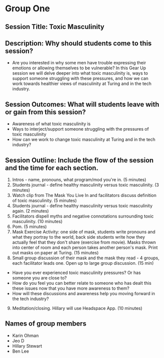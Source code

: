 # Group One
## Session Title: Toxic Masculinity
## Description: Why should students come to this session?
* Are you interested in why some men have trouble expressing their emotions or allowing themselves to be vulnerable? In this Gear Up session we will delve deeper into what toxic masculinity is, ways to support someone struggling with these pressures, and how we can work towards healthier views of masculinity at Turing and in the tech industry.

## Session Outcomes: What will students leave with or gain from this session?
* Awareness of what toxic masculinity is
* Ways to interject/support someone struggling with the pressures of toxic masculinity
* How can we work to change toxic masculinity at Turing and in the tech industry?

## Session Outline: Include the flow of the session and the time for each section.
1. Intros - name, pronouns, what program/mod you're in. (5 minutes)
2. Students journal - define healthy masculinity versus toxic masculinity. (3 minutes)
3. Watch clip from The Mask You Live In and facilitators discuss definition of toxic masculinity. (5 minutes)
4. Students journal - define healthy masculinity versus toxic masculinity again. (2 minutes)
5. Facilitators dispell myths and negative connotations surrounding toxic masculinity. (10 minutes)
6. Pom. (5 minutes)
7. Mask Exercise Activity: one side of mask, students write pronouns and what they portray to the world, back side students write how they actually feel that they don't share (exercise from movie). Masks thrown into center of room and each person takes another person's mask. Print out masks on paper at Turing. (15 minutes)
8. Small group discussion of their mask and the mask they read - 4 groups, each facilitator leads one. Open up to large group discussion. (15 min)
  - Have you ever experienced toxic masculinity pressures? Or has someone you are close to?
  - How do you feel you can better relate to someone who has dealt this these issues now that you have more awareness to them?
  - How will these discussions and awareness help you moving forward in the tech industry?
9. Meditation/closing. Hillary will use Headspace App. (10 minutes)

## Names of group members
* Karin Ohman
* Jeo D
* Hillary Stewart
* Ben Lee
